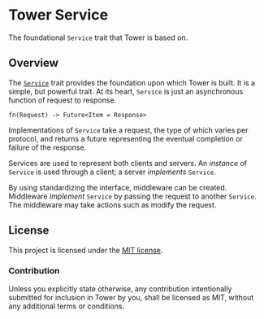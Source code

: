 # Tower Service

The foundational `Service` trait that Tower is based on.

## Overview

The [`Service`] trait provides the foundation upon which Tower is built. It is a
simple, but powerful trait. At its heart, `Service` is just an asynchronous
function of request to response.

```
fn(Request) -> Future<Item = Response>
```

Implementations of `Service` take a request, the type of which varies per
protocol, and returns a future representing the eventual completion or failure
of the response.

Services are used to represent both clients and servers. An *instance* of
`Service` is used through a client; a server *implements* `Service`.

By using standardizing the interface, middleware can be created. Middleware
*implement* `Service` by passing the request to another `Service`. The
middleware may take actions such as modify the request.

[`Service`]: https://docs.rs/tower-service/0.2.0/tower_service/trait.Service.html

## License

This project is licensed under the [MIT license](LICENSE).

### Contribution

Unless you explicitly state otherwise, any contribution intentionally submitted
for inclusion in Tower by you, shall be licensed as MIT, without any additional
terms or conditions.
